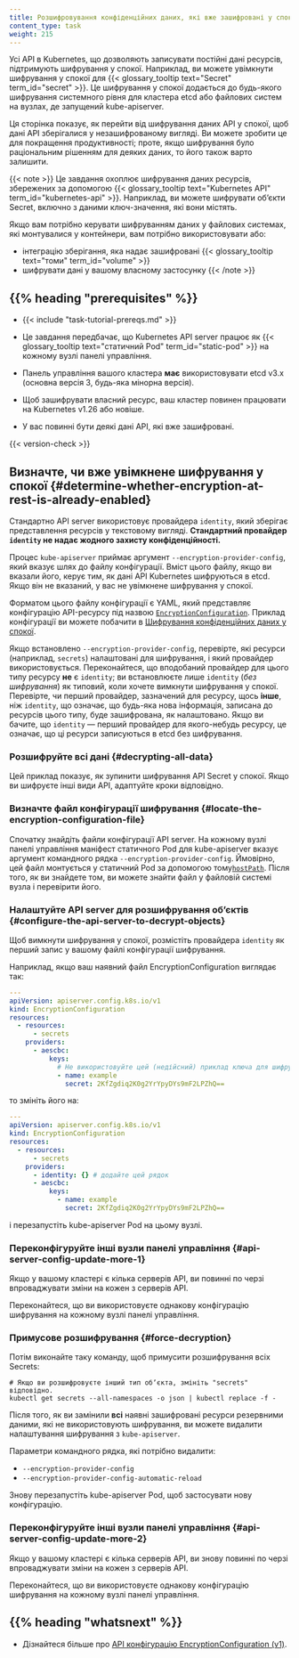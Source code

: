 ```yaml
---
title: Розшифровування конфіденційних даних, які вже зашифровані у спокої
content_type: task
weight: 215
---
```


<!-- overview -->

Усі API в Kubernetes, що дозволяють записувати постійні дані ресурсів, підтримують шифрування у спокої. Наприклад, ви можете увімкнути шифрування у спокої для {{< glossary_tooltip text="Secret" term_id="secret" >}}. Це шифрування у спокої додається до будь-якого шифрування системного рівня для кластера etcd або файлових систем на вузлах, де запущений kube-apiserver.

Ця сторінка показує, як перейти від шифрування даних API у спокої, щоб дані API зберігалися у незашифрованому вигляді. Ви можете зробити це для покращення продуктивності; проте, якщо шифрування було раціональним рішенням для деяких даних, то його також варто залишити.

{{< note >}}
Це завдання охоплює шифрування даних ресурсів, збережених за допомогою {{< glossary_tooltip text="Kubernetes API" term_id="kubernetes-api" >}}. Наприклад, ви можете шифрувати обʼєкти Secret, включно з даними ключ-значення, які вони містять.

Якщо вам потрібно керувати шифруванням даних у файлових системах, які монтувалися у контейнери, вам потрібно використовувати або:

- інтеграцію зберігання, яка надає зашифровані {{< glossary_tooltip text="томи" term_id="volume" >}}
- шифрувати дані у вашому власному застосунку
{{< /note >}}

## {{% heading "prerequisites" %}}

- {{< include "task-tutorial-prereqs.md" >}}

- Це завдання передбачає, що Kubernetes API server працює як {{< glossary_tooltip text="статичний Pod" term_id="static-pod" >}} на кожному вузлі панелі управління.

- Панель управління вашого кластера **має** використовувати etcd v3.x (основна версія 3, будь-яка мінорна версія).

- Щоб зашифрувати власний ресурс, ваш кластер повинен працювати на Kubernetes v1.26 або новіше.

- У вас повинні бути деякі дані API, які вже зашифровані.

{{< version-check >}}

<!-- steps -->

## Визначте, чи вже увімкнене шифрування у спокої {#determine-whether-encryption-at-rest-is-already-enabled}

Стандартно API server використовує провайдера `identity`, який зберігає представлення ресурсів у текстовому вигляді. **Стандартний провайдер `identity` не надає жодного захисту конфіденційності.**

Процес `kube-apiserver` приймає аргумент `--encryption-provider-config`, який вказує шлях до файлу конфігурації. Вміст цього файлу, якщо ви вказали його, керує тим, як дані API Kubernetes шифруються в etcd. Якщо він не вказаний, у вас не увімкнене шифрування у спокої.

Форматом цього файлу конфігурації є YAML, який представляє конфігурацію API-ресурсу під назвою [`EncryptionConfiguration`](/uk/docs/reference/config-api/apiserver-encryption.v1/). Приклад конфігурації ви можете побачити в [Шифрування конфіденційних даних у спокої](/uk/docs/tasks/administer-cluster/encrypt-data/#understanding-the-encryption-at-rest-configuration).

Якщо встановлено `--encryption-provider-config`, перевірте, які ресурси (наприклад, `secrets`) налаштовані для шифрування, і який провайдер використовується. Переконайтеся, що вподобаний провайдер для цього типу ресурсу **не** є `identity`; ви встановлюєте лише `identity` (_без шифрування_) як типовий, коли хочете вимкнути шифрування у спокої. Перевірте, чи перший провайдер, зазначений для ресурсу, щось **інше**, ніж `identity`, що означає, що будь-яка нова інформація, записана до ресурсів цього типу, буде зашифрована, як налаштовано. Якщо ви бачите, що `identity` — перший провайдер для якого-небудь ресурсу, це означає, що ці ресурси записуються в etcd без шифрування.

### Розшифруйте всі дані {#decrypting-all-data}

Цей приклад показує, як зупинити шифрування API Secret у спокої. Якщо ви шифруєте інші види API, адаптуйте кроки відповідно.

### Визначте файл конфігурації шифрування {#locate-the-encryption-configuration-file}

Спочатку знайдіть файли конфігурації API server. На кожному вузлі панелі управління маніфест статичного Pod для kube-apiserver вказує аргумент командного рядка `--encryption-provider-config`. Ймовірно, цей файл монтується у статичний Pod за допомогою тому[`hostPath`](/uk/docs/concepts/storage/volumes/#hostpath). Після того, як ви знайдете том, ви можете знайти файл у файловій системі вузла і перевірити його.

### Налаштуйте API server для розшифрування обʼєктів {#configure-the-api-server-to-decrypt-objects}

Щоб вимкнути шифрування у спокої, розмістіть провайдера `identity` як перший запис у вашому файлі конфігурації шифрування.

Наприклад, якщо ваш наявний файл EncryptionConfiguration виглядає так:

```yaml
---
apiVersion: apiserver.config.k8s.io/v1
kind: EncryptionConfiguration
resources:
  - resources:
      - secrets
    providers:
      - aescbc:
          keys:
            # Не використовуйте цей (недійсний) приклад ключа для шифрування
            - name: example
              secret: 2KfZgdiq2K0g2YrYpyDYs9mF2LPZhQ==
```

то змініть його на:

```yaml
---
apiVersion: apiserver.config.k8s.io/v1
kind: EncryptionConfiguration
resources:
  - resources:
      - secrets
    providers:
      - identity: {} # додайте цей рядок
      - aescbc:
          keys:
            - name: example
              secret: 2KfZgdiq2K0g2YrYpyDYs9mF2LPZhQ==
```

і перезапустіть kube-apiserver Pod на цьому вузлі.

### Переконфігуруйте інші вузли панелі управління {#api-server-config-update-more-1}

Якщо у вашому кластері є кілька серверів API, ви повинні по черзі впроваджувати зміни на кожен з серверів API.

Переконайтеся, що ви використовуєте однакову конфігурацію шифрування на кожному вузлі панелі управління.

### Примусове розшифрування {#force-decryption}

Потім виконайте таку команду, щоб примусити розшифрування всіх Secrets:

```shell
# Якщо ви розшифровуєте інший тип обʼєкта, змініть "secrets" відповідно.
kubectl get secrets --all-namespaces -o json | kubectl replace -f -
```

Після того, як ви замінили **всі** наявні зашифровані ресурси резервними даними, які не використовують шифрування, ви можете видалити налаштування шифрування з `kube-apiserver`.

Параметри командного рядка, які потрібно видалити:

- `--encryption-provider-config`
- `--encryption-provider-config-automatic-reload`

Знову перезапустіть kube-apiserver Pod, щоб застосувати нову конфігурацію.

### Переконфігуруйте інші вузли панелі управління {#api-server-config-update-more-2}

Якщо у вашому кластері є кілька серверів API, ви знову повинні по черзі впроваджувати зміни на кожен з серверів API.

Переконайтеся, що ви використовуєте однакову конфігурацію шифрування на кожному вузлі панелі управління.

## {{% heading "whatsnext" %}}

- Дізнайтеся більше про [API конфігурацію EncryptionConfiguration (v1)](/uk/docs/reference/config-api/apiserver-config.v1/).
